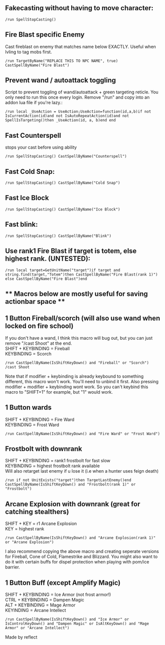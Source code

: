 ## Fakecasting without having to move character:
```
/run SpellStopCasting()
```
 
## Fire Blast specific Enemy
Cast fireblast on enemy that matches name below EXACTLY. Useful when lvling to tag mobs first.
```
/run TargetByName("REPLACE THIS TO NPC NAME", true) CastSpellByName("Fire Blast")
```
 
## Prevent wand / autoattack toggling 
Script to prevent toggling of wand/autoattack + green targeting reticle.
You only need to run this once every login. Remove "/run" and copy into an addon lua file if you're lazy.:
```
/run local _UseAction = UseAction;UseAction=function(id,a,b)if not IsCurrentAction(id)and not IsAutoRepeatAction(id)and not SpellIsTargeting()then _UseAction(id, a, b)end end
```
 
 
## Fast Counterspell 
stops your cast before using ability
```
/run SpellStopCasting() CastSpellByName("Counterspell")
```
 
 
## Fast Cold Snap:
```
/run SpellStopCasting() CastSpellByName("Cold Snap")
```
 
 
## Fast Ice Block
```
/run SpellStopCasting() CastSpellByName("Ice Block")
```
 
## Fast blink:
```
/run SpellStopCasting() CastSpellByName("Blink")
```
 
 
## Use rank1 Fire Blast if target is totem, else highest rank. (UNTESTED):
```
/run local target=GetUnitName("target")if target and string.find(target,"Totem")then CastSpellByName("Fire Blast(rank 1)") else CastSpellByName("Fire Blast")end
```
 
 
## ** Macros below are mostly useful for saving actionbar space **
 
## 1 Button Fireball/scorch (will also use wand when locked on fire school)
If you don't have a wand, I think this macro will bug out, but you can just remove "/cast Shoot" at the end.<br/>
SHIFT + KEYBINDING = Fireball<br/>
KEYBINDING = Scorch<br/>
```
/run CastSpellByName(IsShiftKeyDown() and "Fireball" or "Scorch")
/cast Shoot
```
 
Note that if modifier + keybinding is already keybound to something different, this macro won't work. You'll need to unbind it first.
Also pressing modifier + modifier + keybinding wont work. So you can't keybind this macro to "SHIFT+1" for example, but "1" would work.
 
 
## 1 Button wards
SHIFT + KEYBINDING = Fire Ward<br/>
KEYBINDING = Frost Ward<br/>
```
/run CastSpellByName(IsShiftKeyDown() and "Fire Ward" or "Frost Ward")
```
 
 
## Frostbolt with downrank
SHIFT + KEYBINDING = rank1 frostbolt for fast slow<br/>
KEYBINDING = highest frostbolt rank available<br/>
Will also retarget last enemy if u lose it (i.e when a hunter uses feign death)<br/>
```
/run if not UnitExists("target")then TargetLastEnemy()end CastSpellByName(IsShiftKeyDown() and "Frostbolt(rank 1)" or "Frostbolt")
```
 
 
## Arcane Explosion with downrank (great for catching stealthers)
SHIFT + KEY = r1 Arcane Explosion<br/>
KEY = highest rank<br/>
```
/run CastSpellByName(IsShiftKeyDown() and "Arcane Explosion(rank 1)" or "Arcane Explosion")
```
 
I also recommend copying the above macro and creating seperate versions for Fireball, Cone of Cold, Flamestrike and Blizzard.
You might also want to do it with certain buffs for dispel protection when playing with pom/ice barrier.
 
 
## 1 Button Buff (except Amplify Magic)
SHIFT + KEYBINDING = Ice Armor (not frost armor!)<br/>
CTRL + KEYBINDING = Dampen Magic<br/>
ALT + KEYBINDING = Mage Armor<br/>
KEYINDING = Arcane Intellect<br/>
```
/run CastSpellByName(IsShiftKeyDown() and "Ice Armor" or IsControlKeyDown() and "Dampen Magic" or IsAltKeyDown() and "Mage Armor" or "Arcane Intellect")
```
 

Made by reflect